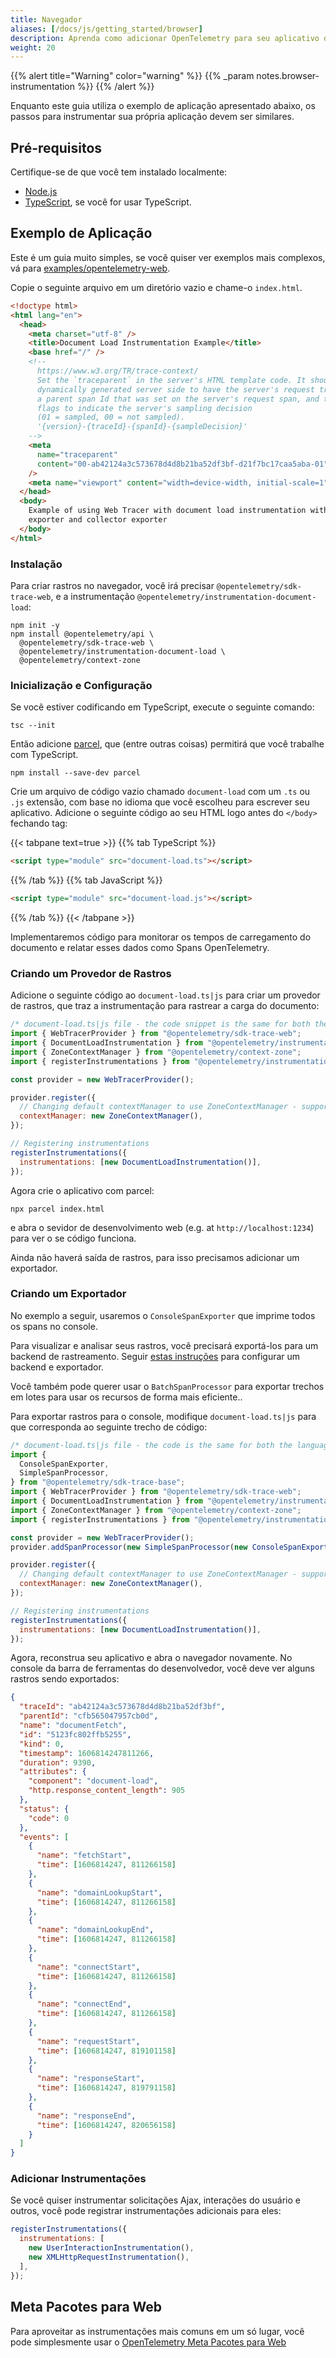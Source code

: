 ```yaml
---
title: Navegador
aliases: [/docs/js/getting_started/browser]
description: Aprenda como adicionar OpenTelemetry para seu aplicativo de navegador
weight: 20
---
```


{{% alert title="Warning" color="warning" %}}
{{% _param notes.browser-instrumentation %}} {{% /alert %}}

Enquanto este guia utiliza o exemplo de aplicação apresentado abaixo, os passos para instrumentar sua própria aplicação devem ser similares.

## Pré-requisitos

Certifique-se de que você tem instalado localmente:

- [Node.js](https://nodejs.org/en/download/)
- [TypeScript](https://www.typescriptlang.org/download), se você for usar
  TypeScript.

## Exemplo de Aplicação

Este é um guia muito simples, se você quiser ver exemplos mais complexos, vá para
[examples/opentelemetry-web](https://github.com/open-telemetry/opentelemetry-js/tree/main/examples/opentelemetry-web).

Copie o seguinte arquivo em um diretório vazio e chame-o `index.html`.

```html
<!doctype html>
<html lang="en">
  <head>
    <meta charset="utf-8" />
    <title>Document Load Instrumentation Example</title>
    <base href="/" />
    <!--
      https://www.w3.org/TR/trace-context/
      Set the `traceparent` in the server's HTML template code. It should be
      dynamically generated server side to have the server's request trace Id,
      a parent span Id that was set on the server's request span, and the trace
      flags to indicate the server's sampling decision
      (01 = sampled, 00 = not sampled).
      '{version}-{traceId}-{spanId}-{sampleDecision}'
    -->
    <meta
      name="traceparent"
      content="00-ab42124a3c573678d4d8b21ba52df3bf-d21f7bc17caa5aba-01"
    />
    <meta name="viewport" content="width=device-width, initial-scale=1" />
  </head>
  <body>
    Example of using Web Tracer with document load instrumentation with console
    exporter and collector exporter
  </body>
</html>
```

### Instalação

Para criar rastros no navegador, você irá precisar `@opentelemetry/sdk-trace-web`,
e a instrumentação `@opentelemetry/instrumentation-document-load`:

```shell
npm init -y
npm install @opentelemetry/api \
  @opentelemetry/sdk-trace-web \
  @opentelemetry/instrumentation-document-load \
  @opentelemetry/context-zone
```

### Inicialização e Configuração

Se você estiver codificando em TypeScript, execute o seguinte comando:

```shell
tsc --init
```

Então adicione [parcel](https://parceljs.org/), que (entre outras coisas) permitirá que você trabalhe com TypeScript.

```shell
npm install --save-dev parcel
```

Crie um arquivo de código vazio chamado `document-load` com um `.ts` ou `.js` extensão,
com base no idioma que você escolheu para escrever seu aplicativo. Adicione o seguinte código ao seu HTML logo antes do `</body>` fechando tag:

{{< tabpane text=true >}} {{% tab TypeScript %}}

```html
<script type="module" src="document-load.ts"></script>
```

{{% /tab %}} {{% tab JavaScript %}}

```html
<script type="module" src="document-load.js"></script>
```

{{% /tab %}} {{< /tabpane >}}

Implementaremos código para monitorar os tempos de carregamento do documento e relatar esses dados como Spans OpenTelemetry.

### Criando um Provedor de Rastros

Adicione o seguinte código ao `document-load.ts|js` para criar um provedor de rastros,
que traz a instrumentação para rastrear a carga do documento:

```js
/* document-load.ts|js file - the code snippet is the same for both the languages */
import { WebTracerProvider } from "@opentelemetry/sdk-trace-web";
import { DocumentLoadInstrumentation } from "@opentelemetry/instrumentation-document-load";
import { ZoneContextManager } from "@opentelemetry/context-zone";
import { registerInstrumentations } from "@opentelemetry/instrumentation";

const provider = new WebTracerProvider();

provider.register({
  // Changing default contextManager to use ZoneContextManager - supports asynchronous operations - optional
  contextManager: new ZoneContextManager(),
});

// Registering instrumentations
registerInstrumentations({
  instrumentations: [new DocumentLoadInstrumentation()],
});
```

Agora crie o aplicativo com parcel:

```shell
npx parcel index.html
```

e abra o sevidor de desenvolvimento web (e.g. at `http://localhost:1234`) para ver o se código funciona.

Ainda não haverá saída de rastros, para isso precisamos adicionar um exportador.

### Criando um Exportador

No exemplo a seguir, usaremos o `ConsoleSpanExporter` que imprime todos os
spans no console.

Para visualizar e analisar seus rastros, você precisará exportá-los para um
backend de rastreamento. Seguir [estas instruções](../../exporters) para configurar um
backend e exportador.

Você também pode querer usar o `BatchSpanProcessor` para exportar trechos em lotes para usar os recursos de forma mais eficiente..

Para exportar rastros para o console, modifique `document-load.ts|js` para que corresponda
ao seguinte trecho de código:

```js
/* document-load.ts|js file - the code is the same for both the languages */
import {
  ConsoleSpanExporter,
  SimpleSpanProcessor,
} from "@opentelemetry/sdk-trace-base";
import { WebTracerProvider } from "@opentelemetry/sdk-trace-web";
import { DocumentLoadInstrumentation } from "@opentelemetry/instrumentation-document-load";
import { ZoneContextManager } from "@opentelemetry/context-zone";
import { registerInstrumentations } from "@opentelemetry/instrumentation";

const provider = new WebTracerProvider();
provider.addSpanProcessor(new SimpleSpanProcessor(new ConsoleSpanExporter()));

provider.register({
  // Changing default contextManager to use ZoneContextManager - supports asynchronous operations - optional
  contextManager: new ZoneContextManager(),
});

// Registering instrumentations
registerInstrumentations({
  instrumentations: [new DocumentLoadInstrumentation()],
});
```

Agora, reconstrua seu aplicativo e abra o navegador novamente. No console da
barra de ferramentas do desenvolvedor, você deve ver alguns rastros sendo exportados:

```json
{
  "traceId": "ab42124a3c573678d4d8b21ba52df3bf",
  "parentId": "cfb565047957cb0d",
  "name": "documentFetch",
  "id": "5123fc802ffb5255",
  "kind": 0,
  "timestamp": 1606814247811266,
  "duration": 9390,
  "attributes": {
    "component": "document-load",
    "http.response_content_length": 905
  },
  "status": {
    "code": 0
  },
  "events": [
    {
      "name": "fetchStart",
      "time": [1606814247, 811266158]
    },
    {
      "name": "domainLookupStart",
      "time": [1606814247, 811266158]
    },
    {
      "name": "domainLookupEnd",
      "time": [1606814247, 811266158]
    },
    {
      "name": "connectStart",
      "time": [1606814247, 811266158]
    },
    {
      "name": "connectEnd",
      "time": [1606814247, 811266158]
    },
    {
      "name": "requestStart",
      "time": [1606814247, 819101158]
    },
    {
      "name": "responseStart",
      "time": [1606814247, 819791158]
    },
    {
      "name": "responseEnd",
      "time": [1606814247, 820656158]
    }
  ]
}
```

### Adicionar Instrumentações

Se você quiser instrumentar solicitações Ajax, interações do usuário e outros, você pode
registrar instrumentações adicionais para eles:

```javascript
registerInstrumentations({
  instrumentations: [
    new UserInteractionInstrumentation(),
    new XMLHttpRequestInstrumentation(),
  ],
});
```

## Meta Pacotes para Web

Para aproveitar as instrumentações mais comuns em um só lugar, você pode simplesmente usar o
[OpenTelemetry Meta Pacotes para Web](https://www.npmjs.com/package/@opentelemetry/auto-instrumentations-web)
